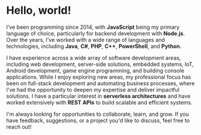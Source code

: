 <h1>Hello, world!</h1>

I’ve been programming since 2014, with <b>JavaScript</b> being my primary language of choice, particularly for backend development with <b>Node.js</b>. Over the years, I've worked with a wide range of languages and technologies, including <b>Java</b>, <b>C#</b>, <b>PHP</b>, <b>C++</b>, <b>PowerShell</b>, and <b>Python</b>. 

I have experience across a wide array of software development areas, including web development, server-side solutions, embedded systems, IoT, Android development, game engine programming, and building console applications. While I enjoy exploring new areas, my professional focus has been on full-stack development and automating business processes, where I've had the opportunity to deepen my expertise and deliver impactful solutions. I have a particular interest in <b>serverless architectures</b> and have worked extensively with <b>REST APIs</b> to build scalable and efficient systems.

I'm always looking for opportunities to collaborate, learn, and grow. If you have feedback, suggestions, or a project you'd like to discuss, feel free to reach out!

<!--
**m-bagby/m-bagby** is a ✨ _special_ ✨ repository because its `README.md` (this file) appears on your GitHub profile.

Here are some ideas to get you started:

- 🔭 I’m currently working on ...
- 🌱 I’m currently learning ...
- 👯 I’m looking to collaborate on ...
- 🤔 I’m looking for help with ...
- 💬 Ask me about ...
- 📫 How to reach me: ...
- 😄 Pronouns: ...
- ⚡ Fun fact: ...
-->
